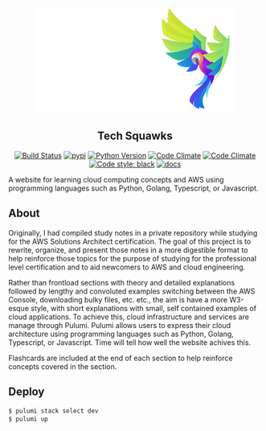 <p align="center">
  <img alt="Tech Squawks" src="https://raw.githubusercontent.com/MichaelStott/tech-squawks/main/logo.svg?token=AF62KLA75TZPIPW3YNB4RKLAOEKNE">
</p>
<h2 align="center">Tech Squawks</h2>
<p align="center">
  <a href="https://travis-ci.com/MichaelStott/KivMob"><img alt="Build Status" src="https://travis-ci.com/MichaelStott/KivMob.svg?branch=master"></a>
  <a href="https://badge.fury.io/py/kivmob"><img alt="pypi" src="https://badge.fury.io/py/kivmob.svg"></a>
  <a href="https://www.python.org/downloads/release/python-270/"><img alt="Python Version" src="https://img.shields.io/badge/python-3.0-green.svg"></a>
  <a href="https://pepy.tech/project/kivmob"><img alt="Code Climate" src="https://pepy.tech/badge/kivmob"></a>
  <a href="https://codeclimate.com/github/MichaelStott/KivMob/maintainability"><img alt="Code Climate" src="https://api.codeclimate.com/v1/badges/add8cd9bd9600d898b79/maintainability"></a>
  <a href="https://github.com/python/black"><img alt="Code style: black" src="https://img.shields.io/badge/code%20style-black-000000.svg"></a>
  <a href="http://kivmob.com"><img alt="docs" src="https://img.shields.io/static/v1?label=docs&message=passing&color=blue"/></a>
</p>

A website for learning cloud computing concepts and AWS using programming languages such as Python, Golang, Typescript, or Javascript.

## About

Originally, I had compiled study notes in a private repository while studying for the AWS Solutions Architect certification. The goal of 
this project is to rewrite, organize, and present those notes in a more digestible format to help reinforce those topics for the purpose 
of studying for the professional level certification and to aid newcomers to AWS and cloud engineering.

Rather than frontload sections with theory and detailed explanations followed by lengthy and convoluted examples switching between the AWS 
Console, downloading bulky files, etc. etc., the aim is have a more W3-esque style, with short explanations with small, self contained 
examples of cloud applications. To achieve this, cloud infrastructure and services are manage through Pulumi. Pulumi allows users to
express their cloud architecture using programming languages such as Python, Golang, Typescript, or Javascript. Time will tell how well 
the website achives this.

Flashcards are included at the end of each section to help reinforce concepts covered in the section.

## Deploy

```
$ pulumi stack select dev
$ pulumi up
```
